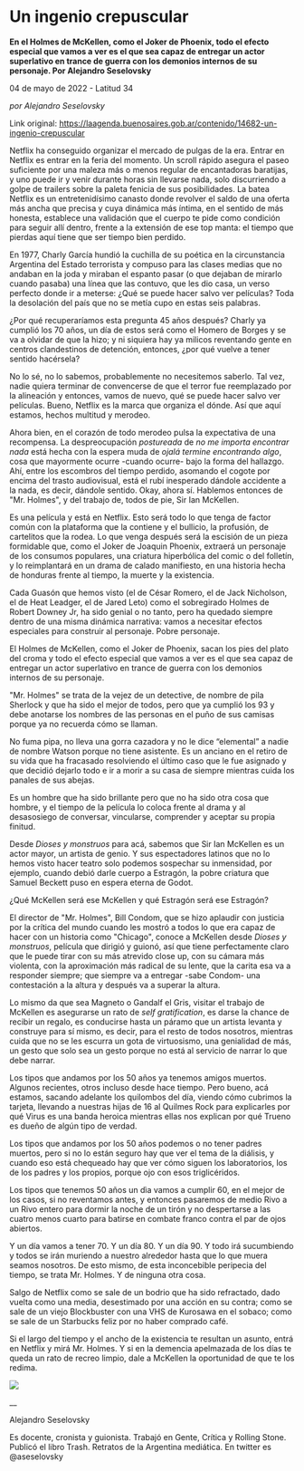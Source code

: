 # Un ingenio crepuscular

**En el Holmes de McKellen, como el Joker de Phoenix, todo el efecto especial que vamos a ver es el que sea capaz de entregar un actor superlativo en trance de guerra con los demonios internos de su personaje. Por Alejandro Seselovsky**

04 de mayo de 2022 - Latitud 34

_por Alejandro Seselovsky_

Link original: https://laagenda.buenosaires.gob.ar/contenido/14682-un-ingenio-crepuscular



Netflix ha conseguido organizar el mercado de pulgas de la era. Entrar en Netflix es entrar en la feria del momento. Un scroll rápido asegura el paseo suficiente por una maleza más o menos regular de encantadoras baratijas, y uno puede ir y venir durante horas sin llevarse nada, solo discurriendo a golpe de trailers sobre la paleta fenicia de sus posibilidades. La batea Netflix es un entretenidísimo canasto donde revolver el saldo de una oferta más ancha que precisa y cuya dinámica más íntima, en el sentido de más honesta, establece una validación que el cuerpo te pide como condición para seguir allí dentro, frente a la extensión de ese top manta: el tiempo que pierdas aquí tiene que ser tiempo bien perdido.




En 1977, Charly García hundió la cuchilla de su poética en la circunstancia Argentina del Estado terrorista y compuso para las clases medias que no andaban en la joda y miraban el espanto pasar (o que dejaban de mirarlo cuando pasaba) una línea que las contuvo, que les dio casa, un verso perfecto donde ir a meterse: ¿Qué se puede hacer salvo ver películas? Toda la desolación del país que no se metía cupo en estas seis palabras.




¿Por qué recuperaríamos esta pregunta 45 años después? Charly ya cumplió los 70 años, un día de estos será como el Homero de Borges y se va a olvidar de que la hizo; y ni siquiera hay ya milicos reventando gente en centros clandestinos de detención, entonces, ¿por qué vuelve a tener sentido hacérsela?




No lo sé, no lo sabemos, probablemente no necesitemos saberlo. Tal vez, nadie quiera terminar de convencerse de que el terror fue reemplazado por la alineación y entonces, vamos de nuevo, qué se puede hacer salvo ver películas. Bueno, Netflix es la marca que organiza el dónde. Así que aquí estamos, hechos multitud y merodeo.




Ahora bien, en el corazón de todo merodeo pulsa la expectativa de una recompensa. La despreocupación *postureada* de *no me importa encontrar nada* está hecha con la espera muda de *ojalá termine encontrando algo*, cosa que mayormente ocurre -cuando ocurre- bajo la forma del hallazgo. Ahí, entre los escombros del tiempo perdido, asomando el cogote por encima del trasto audiovisual, está el rubí inesperado dándole accidente a la nada, es decir, dándole sentido. Okay, ahora sí. Hablemos entonces de "Mr. Holmes", y del trabajo de, todos de pie, Sir Ian McKellen.




Es una película y está en Netflix. Esto será todo lo que tenga de factor común con la plataforma que la contiene y el bullicio, la profusión, de cartelitos que la rodea. Lo que venga después será la escisión de un pieza formidable que, como el Joker de Joaquin Phoenix, extraerá un personaje de los consumos populares, una criatura hiperbólica del comic o del folletín, y lo reimplantará en un drama de calado manifiesto, en una historia hecha de honduras frente al tiempo, la muerte y la existencia.




Cada Guasón que hemos visto (el de César Romero, el de Jack Nicholson, el de Heat Leadger, el de Jared Leto) como el sobregirado Holmes de Robert Downey Jr, ha sido genial o no tanto, pero ha quedado siempre dentro de una misma dinámica narrativa: vamos a necesitar efectos especiales para construir al personaje. Pobre personaje.




El Holmes de McKellen, como el Joker de Phoenix, sacan los pies del plato del croma y todo el efecto especial que vamos a ver es el que sea capaz de entregar un actor superlativo en trance de guerra con los demonios internos de su personaje.




"Mr. Holmes" se trata de la vejez de un detective, de nombre de pila Sherlock y que ha sido el mejor de todos, pero que ya cumplió los 93 y debe anotarse los nombres de las personas en el puño de sus camisas porque ya no recuerda cómo se llaman.




No fuma pipa, no lleva una gorra cazadora y no le dice “elemental” a nadie de nombre Watson porque no tiene asistente. Es un anciano en el retiro de su vida que ha fracasado resolviendo el último caso que le fue asignado y que decidió dejarlo todo e ir a morir a su casa de siempre mientras cuida los panales de sus abejas.




Es un hombre que ha sido brillante pero que no ha sido otra cosa que hombre, y el tiempo de la película lo coloca frente al drama y al desasosiego de conversar, vincularse, comprender y aceptar su propia finitud.




Desde *Dioses y monstruos* para acá, sabemos que Sir Ian McKellen es un actor mayor, un artista de genio. Y sus espectadores latinos que no lo hemos visto hacer teatro solo podemos sospechar su inmensidad, por ejemplo, cuando debió darle cuerpo a Estragón, la pobre criatura que Samuel Beckett puso en espera eterna de Godot.




¿Qué McKellen será ese McKellen y qué Estragón será ese Estragón?




El director de "Mr. Holmes", Bill Condom, que se hizo aplaudir con justicia por la crítica del mundo cuando les mostró a todos lo que era capaz de hacer con un historia como "Chicago", conoce a McKellen desde *Dioses y monstruos*, película que dirigió y guionó, así que tiene perfectamente claro que le puede tirar con su más atrevido close up, con su cámara más violenta, con la aproximación más radical de su lente, que la carita esa va a responder siempre; que siempre va a entregar -sabe Condom- una contestación a la altura y después va a superar la altura.




Lo mismo da que sea Magneto o Gandalf el Gris, visitar el trabajo de McKellen es asegurarse un rato de *self gratification*, es darse la chance de recibir un regalo, es conducirse hasta un páramo que un artista levanta y construye para sí mismo, es decir, para el resto de todos nosotros, mientras cuida que no se les escurra un gota de virtuosismo, una genialidad de más, un gesto que solo sea un gesto porque no está al servicio de narrar lo que debe narrar.




Los tipos que andamos por los 50 años ya tenemos amigos muertos. Algunos recientes, otros incluso desde hace tiempo. Pero bueno, acá estamos, sacando adelante los quilombos del día, viendo cómo cubrimos la tarjeta, llevando a nuestras hijas de 16 al Quilmes Rock para explicarles por qué Virus es una banda heroica mientras ellas nos explican por qué Trueno es dueño de algún tipo de verdad.




Los tipos que andamos por los 50 años podemos o no tener padres muertos, pero si no lo están seguro hay que ver el tema de la diálisis, y cuando eso está chequeado hay que ver cómo siguen los laboratorios, los de los padres y los propios, porque ojo con esos triglicéridos.




Los tipos que tenemos 50 años un dìa vamos a cumplir 60, en el mejor de los casos, si no reventamos antes, y entonces pasaremos de medio Rivo a un Rivo entero para dormir la noche de un tirón y no despertarse a las cuatro menos cuarto para batirse en combate franco contra el par de ojos abiertos.




Y un día vamos a tener 70. Y un día 80. Y un día 90. Y todo irá sucumbiendo y todos se irán muriendo a nuestro alrededor hasta que lo que muera seamos nosotros. De esto mismo, de esta inconcebible peripecia del tiempo, se trata Mr. Holmes. Y de ninguna otra cosa.




Salgo de Netflix como se sale de un bodrio que ha sido refractado, dado vuelta como una media, desestimado por una acción en su contra; como se sale de un viejo Blockbuster con una VHS de Kurosawa en el sobaco; como se sale de un Starbucks feliz por no haber comprado café.




Si el largo del tiempo y el ancho de la existencia te resultan un asunto, entrá en Netflix y mirá Mr. Holmes. Y si en la demencia apelmazada de los días te queda un rato de recreo limpio, dale a McKellen la oportunidad de que te los redima.




[![](https://img.youtube.com/vi/0G1lIBgk4PA/0.jpg)](https://www.youtube.com/watch?v=0G1lIBgk4PA)




\_\_




Alejandro Seselovsky




Es docente, cronista y guionista. Trabajó en Gente, Crítica y Rolling Stone. Publicó el libro Trash. Retratos de la Argentina mediática. En twitter es @aseselovsky



